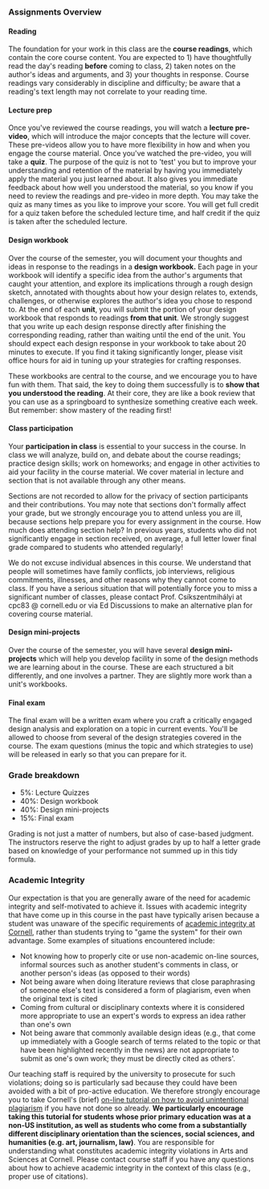 ### Assignments Overview

#### Reading

The foundation for your work in this class are the **course readings**, which contain the core course content. You are expected to 1) have thoughtfully read the day's reading **before** coming to class, 2) taken notes on the author's ideas and arguments, and 3) your thoughts in response. Course readings vary considerably in discipline and difficulty; be aware that a reading's text length may not correlate to your reading time.

#### Lecture prep

Once you've reviewed the course readings, you will watch a **lecture pre-video**, which will introduce the major concepts that the lecture will cover. These pre-videos allow you to have more flexibility in how and when you engage the course material. Once you've watched the pre-video, you will take a **quiz**. The purpose of the quiz is not to 'test' you but to improve your understanding and retention of the material by having you immediately apply the material you just learned about. It also gives you immediate feedback about how well you understood the material, so you know if you need to review the readings and pre-video in more depth. You may take the quiz as many times as you like to improve your score. You will get full credit for a quiz taken before the scheduled lecture time, and half credit if the quiz is taken after the scheduled lecture.

#### Design workbook

Over the course of the semester, you will document your thoughts and ideas in response to the readings in a **design workbook.** Each page in your workbook will identify a specific idea from the author's arguments that caught your attention, and explore its implications through a rough design sketch, annotated with thoughts about how your design relates to, extends, challenges, or otherwise explores the author's idea you chose to respond to. At the end of each **unit**, you will submit the portion of your design workbook that responds to readings **from that unit**. We strongly suggest that you write up each design response directly after finishing the corresponding reading, rather than waiting until the end of the unit. You should expect each design response in your workbook to take about 20 minutes to execute. If you find it taking significantly longer, please visit office hours for aid in tuning up your strategies for crafting responses.

These workbooks are central to the course, and we encourage you to have fun with them. That said, the key to doing them successfully is to **show that you understood the reading**. At their core, they are like a book review that you can use as a springboard to synthesize something creative each week. But remember: show mastery of the reading first!

#### Class participation

Your **participation in class** is essential to your success in the course. In class we will analyze, build on, and debate about the course readings; practice design skills; work on homeworks; and engage in other activities to aid your facility in the course material. We cover material in lecture and section that is not available through any other means.

Sections are not recorded to allow for the privacy of section participants and their contributions. You may note that sections don't formally affect your grade, but we strongly encourage you to attend unless you are ill, because sections help prepare you for every assignment in the course. How much does attending section help? In previous years, students who did not significantly engage in section received, on average, a full letter lower final grade compared to students who attended regularly!

We do not excuse individual absences in this course. We understand that people will sometimes have family conflicts, job interviews, religious commitments, illnesses, and other reasons why they cannot come to class. If you have a serious situation that will potentially force you to miss a significant number of classes, please contact Prof. Csíkszentmihályi at cpc83 @ cornell.edu or via Ed Discussions to make an alternative plan for covering course material.

#### Design mini-projects

Over the course of the semester, you will have several **design mini-projects** which will help you develop facility in some of the design methods we are learning about in the course. These are each structured a bit differently, and one involves a partner. They are slightly more work than a unit's workbooks.

#### Final exam

The final exam will be a written exam where you craft a critically engaged design analysis and exploration on a topic in current events. You'll be allowed to choose from several of the design strategies covered in the course. The exam questions (minus the topic and which strategies to use) will be released in early so that you can prepare for it.

### Grade breakdown

-   5%: Lecture Quizzes
-   40%: Design workbook
-   40%: Design mini-projects
-   15%: Final exam

Grading is not just a matter of numbers, but also of case-based judgment. The instructors reserve the right to adjust grades by up to half a letter grade based on knowledge of your performance not summed up in this tidy formula.

### Academic Integrity

Our expectation is that you are generally aware of the need for academic integrity and self-motivated to achieve it. Issues with academic integrity that have come up in this course in the past have typically arisen because a student was unaware of the specific requirements of [academic integrity at Cornell](http://cuinfo.cornell.edu/Academic/AIC.html), rather than students trying to "game the system" for their own advantage. Some examples of situations encountered include:

-   Not knowing how to properly cite or use non-academic on-line sources, informal sources such as another student's comments in class, or another person's ideas (as opposed to their words)
-   Not being aware when doing literature reviews that close paraphrasing of someone else's text is considered a form of plagiarism, even when the original text is cited
-   Coming from cultural or disciplinary contexts where it is considered more appropriate to use an expert's words to express an idea rather than one's own
-   Not being aware that commonly available design ideas (e.g., that come up immediately with a Google search of terms related to the topic or that have been highlighted recently in the news) are not appropriate to submit as one's own work; they must be directly cited as others'.

Our teaching staff is required by the university to prosecute for such violations; doing so is particularly sad because they could have been avoided with a bit of pro-active education. We therefore strongly encourage you to take Cornell's (brief) [on-line tutorial on how to avoid unintentional plagiarism](http://plagiarism.arts.cornell.edu/tutorial/index.cfm) if you have not done so already. **We particularly encourage taking this tutorial for students whose prior primary education was at a non-US institution, as well as students who come from a substantially different disciplinary orientation than the sciences, social sciences, and humanities (e.g. art, journalism, law)**. You are responsible for understanding what constitutes academic integrity violations in Arts and Sciences at Cornell. Please contact course staff if you have any questions about how to achieve academic integrity in the context of this class (e.g., proper use of citations).